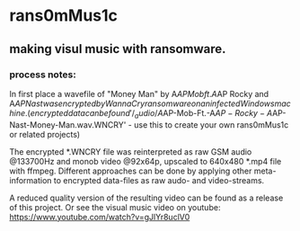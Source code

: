 # rans0mMus1c

## making visul music with ransomware. 

### process notes:

In first place a wavefile of "Money Man" by A$AP Mob ft. A$AP Rocky and A$AP Nast was encrypted by WannaCry ransomware on an infected Windows machine. 
(encrypted data can be found '/_audio/A$AP-Mob-Ft.-A$AP-Rocky-A$AP-Nast-Money-Man.wav.WNCRY' - use this to create your 
own rans0mMus1c or related projects) 

The encrypted *.WNCRY file was reinterpreted as raw GSM audio @133700Hz and monob video @92x64p, upscaled to 640x480 *.mp4 file with ffmpeg.
Different approaches can be done by applying other meta-information to encrypted data-files as raw audo- and video-streams.

A reduced quality version of the resulting video can be found as a release of this project.
Or see the visual music video on youtube: https://www.youtube.com/watch?v=gJlYr8uclV0 
